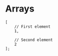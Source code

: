 
# Arrays

```µcad,arrays_and_comments
[
    // First element
    1,

    // Second element
    2
];
```
